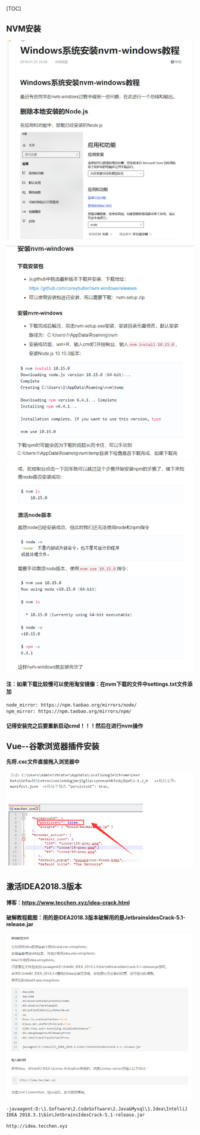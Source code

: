 [TOC]

## **NVM安装**

![1552470138778](..\0.image\1552470138778.png)

![1552470171602](..\0.image\1552470171602.png)

![1552470192979](..\0.image\1552470192979.png)

#### 注：如果下载比较慢可以使用淘宝镜像：在nvm下载的文件中settings.txt文件添加

```txt
node_mirror: https://npm.taobao.org/mirrors/node/
npm_mirror: https://npm.taobao.org/mirrors/npm/
```

####  **记得安装完之后要重新启动cmd！！！然后在进行nvm操作**



## Vue--谷歌浏览器插件安装

**先将.cxc文件直接拖入浏览器中**

![1552473562698](..\0.image\1552473562698.png)

## 激活IDEA2018.3版本

#### 博客：https://www.tecchen.xyz/idea-crack.html

#### 破解教程截图：用的是IDEA2018.3版本破解用的是JetbrainsIdesCrack-5.1-release.jar

![1553479264966](..\0.image\1553479264966.png)

```
-javaagent:D:\1.Software\2.CodeSoftware\2.Java&Mysql\1.Idea\IntelliJ IDEA 2018.3.1\bin\JetbrainsIdesCrack-5.1-release.jar
```

```
http://idea.tecchen.xyz
```

